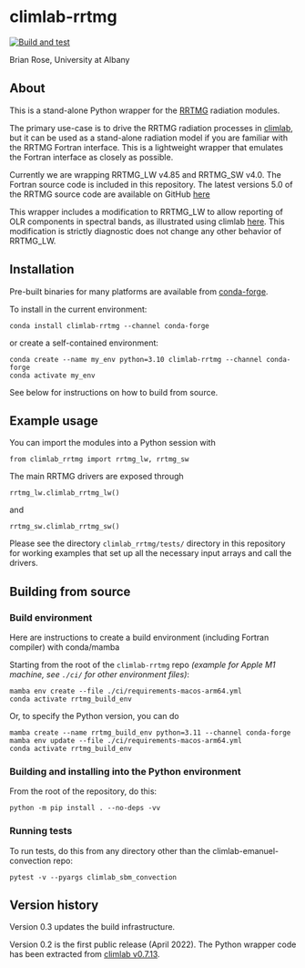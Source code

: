 # climlab-rrtmg

[![Build and test](https://github.com/climlab/climlab-rrtmg/actions/workflows/build-and-test.yml/badge.svg)](https://github.com/climlab/climlab-rrtmg/actions/workflows/build-and-test.yml)

Brian Rose, University at Albany

## About

This is a stand-alone Python wrapper for the [RRTMG](http://rtweb.aer.com/rrtm_frame.html) radiation modules.

The primary use-case is to drive the RRTMG radiation processes in [climlab](https://climlab.readthedocs.io/),
but it can be used as a stand-alone radiation model if you are familiar with the
RRTMG Fortran interface. This is a lightweight wrapper that emulates the Fortran
interface as closely as possible.

Currently we are wrapping RRTMG_LW v4.85 and RRTMG_SW v4.0. The Fortran source code
is included in this repository. The latest versions 5.0 of the RRTMG source code
are available on GitHub [here](https://github.com/AER-RC)

This wrapper includes a modification to RRTMG_LW to allow reporting of OLR
components in spectral bands, as illustrated using climlab
[here](https://climlab.readthedocs.io/en/latest/courseware/Spectral_OLR_with_RRTMG.html).
This modification is strictly diagnostic does not change any other behavior of RRTMG_LW.

## Installation

Pre-built binaries for many platforms are available from [conda-forge](https://conda-forge.org).

To install in the current environment:
```
conda install climlab-rrtmg --channel conda-forge
```
or create a self-contained environment:
```
conda create --name my_env python=3.10 climlab-rrtmg --channel conda-forge
conda activate my_env
```

See below for instructions on how to build from source.

## Example usage

You can import the modules into a Python session with
```
from climlab_rrtmg import rrtmg_lw, rrtmg_sw
```

The main RRTMG drivers are exposed through
```
rrtmg_lw.climlab_rrtmg_lw()
```
and
```
rrtmg_sw.climlab_rrtmg_sw()
```

Please see the directory `climlab_rrtmg/tests/` directory in this repository
for working examples that set up all the necessary input arrays and call the drivers.

## Building from source

### Build environment

Here are instructions to create a build environment (including Fortran compiler) with conda/mamba

Starting from the root of the `climlab-rrtmg` repo *(example for Apple M1 machine, see `./ci/` for other environment files)*:
```
mamba env create --file ./ci/requirements-macos-arm64.yml
conda activate rrtmg_build_env
```

Or, to specify the Python version, you can do
```
mamba create --name rrtmg_build_env python=3.11 --channel conda-forge
mamba env update --file ./ci/requirements-macos-arm64.yml
conda activate rrtmg_build_env
```

### Building and installing into the Python environment

From the root of the repository, do this:
```
python -m pip install . --no-deps -vv
```

### Running tests

To run tests, do this from any directory other than the climlab-emanuel-convection repo:
```
pytest -v --pyargs climlab_sbm_convection
```

## Version history

Version 0.3 updates the build infrastructure.

Version 0.2 is the first public release (April 2022).
The Python wrapper code has been extracted from
[climlab v0.7.13](https://github.com/brian-rose/climlab/releases/tag/v0.7.13).
